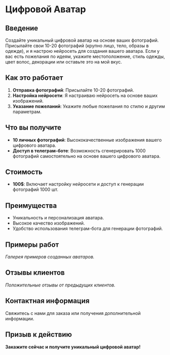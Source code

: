 # Цифровой Аватар

## Введение

Создайте уникальный цифровой аватар на основе ваших фотографий. Присылайте свои 10-20 фотографий (крупно лицо, тело, образы в одежде), и я настрою нейросеть для создания вашего аватара. Если у вас есть пожелания по идеям, укажите местоположение, стиль одежды, цвет волос, декорации или оставьте это на мой вкус.

## Как это работает

1. **Отправка фотографий**: Присылайте 10-20 фотографий.
2. **Настройка нейросети**: Я настраиваю нейросеть на основе ваших изображений.
3. **Указание пожеланий**: Укажите любые пожелания по стилю и другим параметрам.

## Что вы получите

- **10 личных фотографий**: Высококачественные изображения вашего цифрового аватара.
- **Доступ в телеграм-боте**: Возможность сгенерировать 1000 фотографий самостоятельно на основе вашего цифрового аватара.

## Стоимость

- **100$**: Включает настройку нейросети и доступ к генерации фотографий 1000 шт.

## Преимущества

- Уникальность и персонализация аватара.
- Высокое качество изображений.
- Удобство использования телеграм-бота для генерации фотографий.

## Примеры работ

_Галерея примеров созданных аватаров._

## Отзывы клиентов

_Положительные отзывы от предыдущих клиентов._

## Контактная информация

Свяжитесь с нами для заказа или получения дополнительной информации.

## Призыв к действию

**Закажите сейчас и получите уникальный цифровой аватар!**

